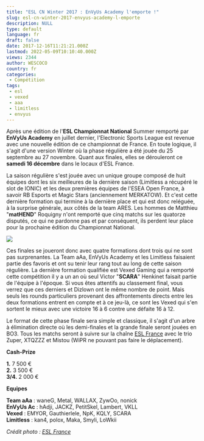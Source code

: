```yaml
---
title: "ESL CN Winter 2017 : EnVyUs Academy l'emporte !"
slug: esl-cn-winter-2017-envyus-academy-l-emporte
description: NULL
type: default
language: fr
draft: false
date: 2017-12-16T11:21:21.000Z
lastmod: 2022-05-09T10:10:40.000Z
views: 2344
author: WESCOCO
country: fr
categories:
 - Compétition
tags:
 - esl
 - vexed
 - aaa
 - limitless
 - envyus
---
```

Après une édition de l'**ESL Championnat National** Summer remporté par **EnVyUs Academy** en juillet dernier, l'Electronic Sports League est revenue avec une nouvelle édition de ce championnat de France. En toute logique, il s'agit d'une version Winter où la phase régulière a été jouée du 25 septembre au 27 novembre. Quant aux finales, elles se dérouleront ce **samedi 16 décembre** dans le locaux d'ESL France.

La saison régulière s'est jouée avec un unique groupe composé de huit équipes dont les six meilleures de la dernière saison (Limitless a récupéré le slot de IONIC) et les deux premières équipes de l'ESEA Open France, à savoir RB Esports et Magic Stars (anciennement MERKATOW). Et c'est cette dernière formation qui termine à la dernière place et qui est donc reléguée, à la surprise générale, aux côtés de la team ARES. Les hommes de Matthieu "**matHEND**" Roquigny n'ont remporté que cinq matchs sur les quatorze disputés, ce qui ne pardonne pas et par conséquent, ils perdent leur place pour la prochaine édition du Championnat National.

![](https://flickshot-ue.s3.eu-west-2.amazonaws.com/flickshot/article/5a34f5f58dabd/images/WuXZKAKxdN1PHccgK6b6sG2MhCUF8fbgO0uHOeoZ.jpeg)

Ces finales se joueront donc avec quatre formations dont trois qui ne sont pas surprenantes. La Team aAa, EnVyUs Academy et les Limitless faisaient partie des favoris et ont su tenir leur rang tout au long de cette saison régulière. La dernière formation qualifiée est Vexed Gaming qui a remporté cette compétition il y a un an où seul Victor "**SCARA**" Henkinet faisait partie de l'équipe à l'époque. Si vous êtes attentifs au classement final, vous verrez que ces derniers et Dizlown ont le même nombre de point. Mais seuls les rounds particuliers provenant des affrontements directs entre les deux formations entrent en compte et à ce jeu-là, ce sont les Vexed qui s'en sortent le mieux avec une victoire 16 à 6 contre une défaite 16 à 12\. 

Le format de cette phase finale sera simple et classique, il s'agit d'un arbre à élimination directe où les demi-finales et la grande finale seront jouées en BO3\. Tous les matchs seront à suivre sur la chaîne [ESL France](https://www.twitch.tv/esl%5Fcsgo%5Ffr) avec le trio Zuper, XTQZZZ et Mistou (WiPR ne pouvant pas faire le déplacement).  
  
  
**Cash-Prize**

**1.** 7 500 €  
**2.** 3 500 €  
**3/4.** 2 000 €

**Equipes**

**Team aAa** : waneG, Metal, WALLAX, ZywOo, nonick  
**EnVyUs Ac** : hAdji, JACKZ, PetitSkel, Lambert, VKLL  
**Vexed** : EMYOR, Gauthierlele, NpK, KQLY, SCARA  
**Limitless** : kan4, polox, Maka, Smyli, LoWkii

_Crédit photo :_ [_ESL France_](https://twitter.com/ESLFrance)
